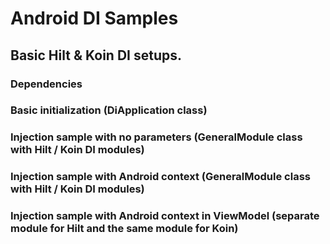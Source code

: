 # Android DI Samples

## Basic Hilt & Koin DI setups.

### Dependencies
### Basic initialization (DiApplication class)
### Injection sample with no parameters (GeneralModule class with Hilt / Koin DI modules)
### Injection sample with Android context (GeneralModule class with Hilt / Koin DI modules)
### Injection sample with Android context in ViewModel (separate module for Hilt and the same module for Koin)
